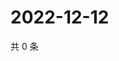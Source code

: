# 2022-12-12

共 0 条

<!-- BEGIN WEIBO -->
<!-- 最后更新时间 Mon Dec 12 2022 17:14:22 GMT+0800 (China Standard Time) -->

<!-- END WEIBO -->
